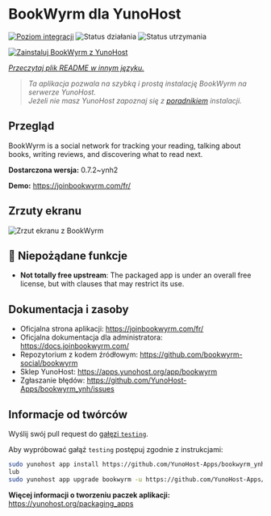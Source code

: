 <!--
To README zostało automatycznie wygenerowane przez <https://github.com/YunoHost/apps/tree/master/tools/readme_generator>
Nie powinno być ono edytowane ręcznie.
-->

# BookWyrm dla YunoHost

[![Poziom integracji](https://apps.yunohost.org/badge/integration/bookwyrm)](https://ci-apps.yunohost.org/ci/apps/bookwyrm/)
![Status działania](https://apps.yunohost.org/badge/state/bookwyrm)
![Status utrzymania](https://apps.yunohost.org/badge/maintained/bookwyrm)

[![Zainstaluj BookWyrm z YunoHost](https://install-app.yunohost.org/install-with-yunohost.svg)](https://install-app.yunohost.org/?app=bookwyrm)

*[Przeczytaj plik README w innym języku.](./ALL_README.md)*

> *Ta aplikacja pozwala na szybką i prostą instalację BookWyrm na serwerze YunoHost.*  
> *Jeżeli nie masz YunoHost zapoznaj się z [poradnikiem](https://yunohost.org/install) instalacji.*

## Przegląd

BookWyrm is a social network for tracking your reading, talking about books, writing reviews, and discovering what to read next.


**Dostarczona wersja:** 0.7.2~ynh2

**Demo:** <https://joinbookwyrm.com/fr/>

## Zrzuty ekranu

![Zrzut ekranu z BookWyrm](./doc/screenshots/screenshot-bookwyrm.jpg)

## :red_circle: Niepożądane funkcje

- **Not totally free upstream**: The packaged app is under an overall free license, but with clauses that may restrict its use.

## Dokumentacja i zasoby

- Oficjalna strona aplikacji: <https://joinbookwyrm.com/fr/>
- Oficjalna dokumentacja dla administratora: <https://docs.joinbookwyrm.com/>
- Repozytorium z kodem źródłowym: <https://github.com/bookwyrm-social/bookwyrm>
- Sklep YunoHost: <https://apps.yunohost.org/app/bookwyrm>
- Zgłaszanie błędów: <https://github.com/YunoHost-Apps/bookwyrm_ynh/issues>

## Informacje od twórców

Wyślij swój pull request do [gałęzi `testing`](https://github.com/YunoHost-Apps/bookwyrm_ynh/tree/testing).

Aby wypróbować gałąź `testing` postępuj zgodnie z instrukcjami:

```bash
sudo yunohost app install https://github.com/YunoHost-Apps/bookwyrm_ynh/tree/testing --debug
lub
sudo yunohost app upgrade bookwyrm -u https://github.com/YunoHost-Apps/bookwyrm_ynh/tree/testing --debug
```

**Więcej informacji o tworzeniu paczek aplikacji:** <https://yunohost.org/packaging_apps>
